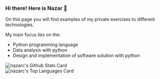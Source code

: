 ### Hi there! Here is Nazar 👋

On this page you will find examples of my private exercises to different technologies. 

My main focus lies on the: 
-	Python programming language 
-	Data analysis with python
-	Design and implementation of software solution with python



<img align="left" alt="nazarc's Github Stats Card" src="https://github-readme-stats.vercel.app/api?username=nazarc&show_icons=true&hide_border=true&count_private=true" />
<br/>
<img align="left" alt="nazarc's Top Languages Card" src="https://github-readme-stats.vercel.app/api/top-langs/?username=nazarc" />
<!--
**nazarc/nazarc** is a ? _special_ ? repository because its `README.md` (this file) appears on your GitHub profile.

Here are some ideas to get you started:

- ?? I’m currently working on ...
- ?? I’m currently learning ...
- ?? I’m looking to collaborate on ...
- ?? I’m looking for help with ...
- ?? Ask me about ...
- ?? How to reach me: ...
- ?? Pronouns: ...
- ? Fun fact: ...
-->
